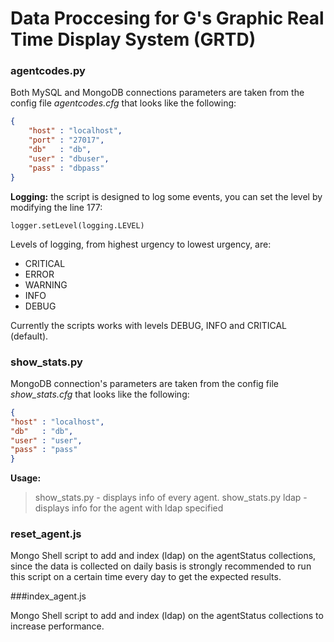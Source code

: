 # Data Proccesing for G's Graphic Real Time Display System (GRTD)

### agentcodes.py

Both MySQL and MongoDB connections parameters are taken from the config file *agentcodes.cfg* that looks like the following: 

```json
{
    "host" : "localhost",
    "port" : "27017",
    "db"   : "db",
    "user" : "dbuser",  
    "pass" : "dbpass"
}
```
**Logging:** the script is designed to log some events, you can set the level by modifying the line 177:
```pyhton
logger.setLevel(logging.LEVEL)
```
Levels of logging, from highest urgency to lowest urgency, are:
* CRITICAL
* ERROR
* WARNING
* INFO
* DEBUG

Currently the scripts works with levels DEBUG, INFO and CRITICAL (default).

### show_stats.py

MongoDB connection's parameters are taken from the config file *show_stats.cfg* that looks like the following:

```json
{
"host" : "localhost",
"db"   : "db",
"user" : "user", 
"pass" : "pass"
}
```

**Usage:**
> show_stats.py - displays info of every agent.
> show_stats.py ldap - displays info for the agent with ldap specified


### reset_agent.js

Mongo Shell script to add and index (ldap) on the agentStatus collections, since the data is collected on daily basis is strongly recommended to run this script on a certain time every day to get the expected results.


###index_agent.js

Mongo Shell script to add and index (ldap) on the agentStatus collections to increase performance.
